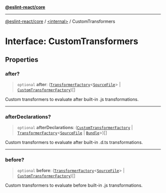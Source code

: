 [**@eslint-react/core**](../../README.md)

***

[@eslint-react/core](../../README.md) / [\<internal\>](../README.md) / CustomTransformers

# Interface: CustomTransformers

## Properties

### after?

> `optional` **after**: ([`TransformerFactory`](../type-aliases/TransformerFactory.md)\<[`SourceFile`](SourceFile.md)\> \| [`CustomTransformerFactory`](../type-aliases/CustomTransformerFactory.md))[]

Custom transformers to evaluate after built-in .js transformations.

***

### afterDeclarations?

> `optional` **afterDeclarations**: ([`CustomTransformerFactory`](../type-aliases/CustomTransformerFactory.md) \| [`TransformerFactory`](../type-aliases/TransformerFactory.md)\<[`SourceFile`](SourceFile.md) \| [`Bundle`](Bundle.md)\>)[]

Custom transformers to evaluate after built-in .d.ts transformations.

***

### before?

> `optional` **before**: ([`TransformerFactory`](../type-aliases/TransformerFactory.md)\<[`SourceFile`](SourceFile.md)\> \| [`CustomTransformerFactory`](../type-aliases/CustomTransformerFactory.md))[]

Custom transformers to evaluate before built-in .js transformations.

